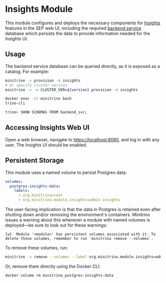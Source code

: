 # Insights Module  

This module configures and deploys the necessary components for
[Insights](https://docs.starburst.io/latest/insights/configuration.html)
features in the SEP web UI, including the required [backend
service](https://docs.starburst.io/latest/admin/backend-service.html) database
which persists the data to provide information needed for the Insights UI.

## Usage

The backend service database can be queried directly, as it is exposed as a
catalog. For example:

```sh
minitrino -v provision -m insights
# Or specify cluster version
minitrino -v -e CLUSTER_VER=${version} provision -m insights

docker exec -it minitrino bash 
trino-cli

trino> SHOW SCHEMAS FROM backend_svc;
```

## Accessing Insights Web UI

Open a web browser, navigate to
[https://localhost:8080](https://localhost:8080), and log in with any user. The
Insights UI should be enabled.

## Persistent Storage

This module uses a named volume to persist Postgres data:

```yaml
volumes:
  postgres-insights-data:
    labels:
      - org.minitrino=root
      - org.minitrino.module.insights=admin-insights
```

The user-facing implication is that the data in Postgres is retained even after
shutting down and/or removing the environment's containers. Minitrino issues a
warning about this whenever a module with named volumes is deployed––be sure to
look out for these warnings:

```log
[w]  Module '<module>' has persistent volumes associated with it. To delete these volumes, remember to run `minitrino remove --volumes`.
```

To remove these volumes, run:

```sh
minitrino -v remove --volumes --label org.minitrino.module.insights=admin-insights
```

Or, remove them directly using the Docker CLI:

```sh
docker volume rm minitrino_postgres-insights-data
```
